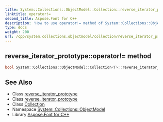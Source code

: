 ```yaml
---
title: System::Collections::ObjectModel::Collection::reverse_iterator_prototype::operator!= method
linktitle: operator!=
second_title: Aspose.Font for C++
description: 'How to use operator!= method of System::Collections::ObjectModel::Collection::reverse_iterator_prototype class in C++.'
type: docs
weight: 200
url: /cpp/system.collections.objectmodel/collection/reverse_iterator_prototype/operator!=/
---
```

## reverse_iterator_prototype::operator!= method




```cpp
bool System::Collections::ObjectModel::Collection<T>::reverse_iterator_prototype<U>::operator!=(const reverse_iterator_prototype &it) const
```

## See Also

* Class [reverse_iterator_prototype](../)
* Class [reverse_iterator_prototype](../)
* Class [Collection](../../)
* Namespace [System::Collections::ObjectModel](../../../)
* Library [Aspose.Font for C++](../../../../)
